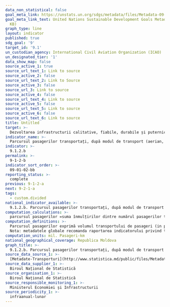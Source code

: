 ```yaml
---
data_non_statistical: false
goal_meta_link: https://unstats.un.org/sdgs/metadata/files/Metadata-09-01-02.pdf
goal_meta_link_text: United Nations Sustainable Development Goals Metadata (PDF 375
  KB)
graph_type: line
layout: indicator
published: true
sdg_goal: '9'
target_id: '9.1'
un_custodian_agency: International Civil Aviation Organization (ICAO)
un_designated_tier: '1'
data_show_map: false
source_active_1: true
source_url_text_1: Link to source
source_active_2: false
source_url_text_2: Link to Source
source_active_3: false
source_url_3: Link to source
source_active_4: false
source_url_text_4: Link to source
source_active_5: false
source_url_text_5: Link to source
source_active_6: false
source_url_text_6: Link to source
title: Untitled
target: >-
  Dezvoltarea infrastructurii calitative, fiabile, durabile și puternice, inclusiv infrastructura regională și transfrontalieră, pentru a sprijini dezvoltarea economică și bunăstarea oamenilor, cu accent pe accesul larg și echitabil pentru toți
indicator_name: >-
  Parcursul pasagerilor transportați, după modul de transport (aerian, rutier, feroviar și fluvial), milpasageri-km
indicator: >-
  9.1.2.b
permalink: >-
  9-1-2-b
indicator_sort_order: >-
  09-01-02-bb
reporting_status: >-
  complete
previous: 9-1-2-a
next: 9-2-1-a
tags:
  - custom.divided
national_indicator_available: >-
  9.1.2.b. Parcursul pasagerilor transportați, după modul de transport (aerian, rutier, feroviar și fluvial), mil. pasageri-km
computation_calculations: >-
  parcursul pasagerilor =suma înmulțirilor dintre numărul pasagerilor transportați pe moduri de transport (aerian, rutier, feroviar și fluvial) * distanța în km parcursă de pasagerii respectivi.
computation_definitions: >-
  Parcursul pasagerilor exprimă volumul transportului de pasageri (in pasageri-km) și se determină pe baza numărului de pasageri transportați și a distanței efective in km parcurse de fiecare pasager pe tipuri de vehicule.<br> 
  Nota: metadatele globale recomanda raportarea indicatorului privind transportul feroviar doar pe teritoriul tarii. Indicatorul național privind transportul feroviar poate fi raportat atât pe teritoriul tarii, cit si in afara tarii.
computation_units: mil. Pasageri-km
national_geographical_coverage: Republica Moldova
graph_title: >-
  9.1.2.b. Parcursul pasagerilor transportați, după modul de transport (aerian, rutier, feroviar și fluvial), mil. pasageri-km
source_data_source_1: >-
  [Metadate-Transporturi](http://www.statistica.md/public/files/Metadate/Transport.pdf)
source_data_supplier_1: >-
  Biroul Național de Statistică
source_organisation_1: >-
  Biroul Național de Statistică
source_responsible_monitoring_1: >-
  Ministerul Economiei și Infrastructurii
source_periodicity_1: >-
  infraanual-lunar
---
```

